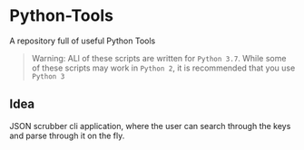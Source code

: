 # Python-Tools
A repository full of useful Python Tools
> Warning: ALl of these scripts are written for `Python 3.7`. While some of these scripts may work in `Python 2`, it is recommended that you use `Python 3`


## Idea
JSON scrubber cli application, where the user can search through the keys and parse through it on the fly.
